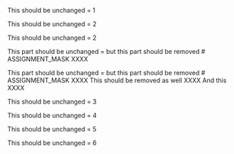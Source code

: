This should be unchanged = 1

This should be unchanged = 2

This should be unchanged = 2


This part should be unchanged = but this part should be removed # ASSIGNMENT_MASK XXXX

This part should be unchanged = but this part should be removed # ASSIGNMENT_MASK XXXX
This should be removed as well XXXX
And this XXXX

This should be unchanged = 3

This should be unchanged = 4


This should be unchanged = 5

This should be unchanged = 6